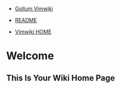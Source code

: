 
 * [Gollum Vimwiki][Gollum-Vimwiki]

[Gollum-Vimwiki]: Gollum-Vimwiki

 * [README][README]

[README]: README

 * [Vimwiki HOME][Vimwiki-HOME]

[Vimwiki-HOME]: ../Blog_Vimwiki



# Welcome
## This Is Your Wiki Home Page


